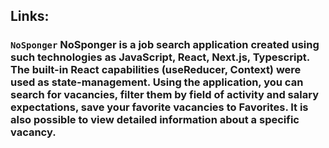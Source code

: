 ## Links:

### `NoSponger` NoSponger is a job search application created using such technologies as JavaScript, React, Next.js, Typescript. The built-in React capabilities (useReducer, Context) were used as state-management. Using the application, you can search for vacancies, filter them by field of activity and salary expectations, save your favorite vacancies to Favorites. It is also possible to view detailed information about a specific vacancy.
